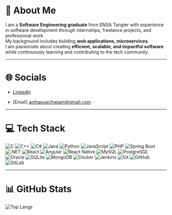 # 💫 About Me
I am a **Software Engineering graduate** from ENSA Tangier with experience in software development through internships, freelance projects, and professional work.  
My background includes building **web applications, microservices**.  
I am passionate about creating **efficient, scalable, and impactful software** while continuously learning and contributing to the tech community.  

---

# 🌐 Socials
- [LinkedIn](https://www.linkedin.com/in/wiam-amhaouech)
  
- [Email] amhaouechwiam@gmail.com 

---

# 💻 Tech Stack
![C](https://img.shields.io/badge/c-%2300599C.svg?logo=c&logoColor=white)
![C++](https://img.shields.io/badge/c++-%2300599C.svg?logo=c%2B%2B&logoColor=white)
![C#](https://img.shields.io/badge/c%23-%23239120.svg?logo=c-sharp&logoColor=white)
![Java](https://img.shields.io/badge/java-%23ED8B00.svg?logo=openjdk&logoColor=white)
![Python](https://img.shields.io/badge/python-%233776AB.svg?logo=python&logoColor=white)
![JavaScript](https://img.shields.io/badge/javascript-%23323330.svg?logo=javascript&logoColor=%23F7DF1E)
![PHP](https://img.shields.io/badge/php-%23777BB4.svg?logo=php&logoColor=white)
![Spring Boot](https://img.shields.io/badge/springboot-%236DB33F.svg?logo=springboot&logoColor=white)
![.NET](https://img.shields.io/badge/.NET-512BD4?logo=dotnet&logoColor=white)
![React](https://img.shields.io/badge/react-%2320232a.svg?logo=react&logoColor=%2361DAFB)
![Angular](https://img.shields.io/badge/angular-%23DD0031.svg?logo=angular&logoColor=white)
![React Native](https://img.shields.io/badge/react_native-%2320232a.svg?logo=react&logoColor=%2361DAFB)
![MySQL](https://img.shields.io/badge/mysql-%2300f.svg?logo=mysql&logoColor=white)
![PostgreSQL](https://img.shields.io/badge/postgresql-%23316192.svg?logo=postgresql&logoColor=white)
![Oracle](https://img.shields.io/badge/oracle-%23F00000.svg?logo=oracle&logoColor=white)
![SQLite](https://img.shields.io/badge/sqlite-%2307405e.svg?logo=sqlite&logoColor=white)
![MongoDB](https://img.shields.io/badge/mongodb-%234ea94b.svg?logo=mongodb&logoColor=white)
![Docker](https://img.shields.io/badge/docker-%230db7ed.svg?logo=docker&logoColor=white)
![Jenkins](https://img.shields.io/badge/jenkins-%232C5263.svg?logo=jenkins&logoColor=white)
![Git](https://img.shields.io/badge/git-%23F05033.svg?logo=git&logoColor=white)
![GitHub](https://img.shields.io/badge/github-%23181717.svg?logo=github&logoColor=white)
![GitLab](https://img.shields.io/badge/gitlab-%23181717.svg?logo=gitlab&logoColor=orange)


---
# 📊 GitHub Stats



![Top Langs](https://github-readme-stats.vercel.app/api/top-langs/?username=wiam2&layout=compact&theme=dark)

